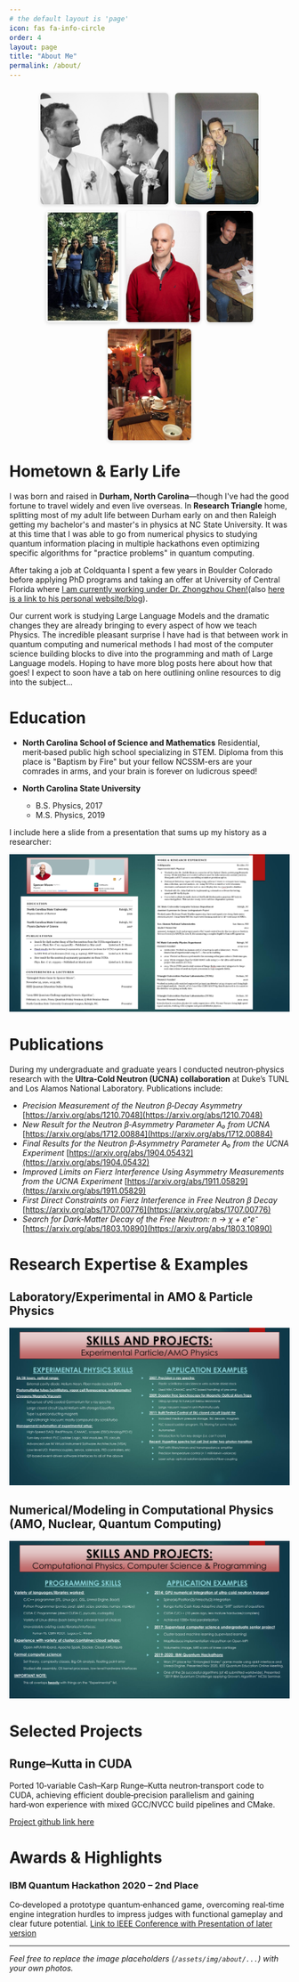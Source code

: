 ```yaml
---
# the default layout is 'page'
icon: fas fa-info-circle
order: 4
layout: page
title: "About Me"
permalink: /about/
---
```


<!-- ===== Styles (leave as-is) ===== -->
<style>
.gallery{display:flex;flex-wrap:wrap;gap:.75rem;justify-content:center;margin:1.5rem 0;}
.gallery img{max-height:200px;height:100%;width:auto;object-fit:contain;border-radius:6px;box-shadow:0 2px 6px rgba(0,0,0,.15);}
</style>

<!-- ===== Replace these five paths ===== -->
<div class="gallery">
  <img src="../assets/img/about/0321_MG_5664-1.jpg" alt="pic1" loading="lazy">
  <img src="../assets/img/about/3627836184426511142.jpeg" alt="pic2" loading="lazy">
  <img src="../assets/img/about/8158374441278797681.jpeg" alt="pic3" loading="lazy">
  <img src="../assets/img/about/13175091418104108592.jpeg" alt="pic4" loading="lazy">
  <img src="../assets/img/about/IMG_0332.jpg" alt="pic5" loading="lazy">
  <img src="../assets/img/about/IMG_1409.jpg" alt="pic5" loading="lazy">
</div>


# Hometown & Early Life

<!--- ![Photo of Durham skyline](../assets/img/about/durham.jpg) -->

I was born and raised in **Durham, North Carolina**—though I've had the good fortune to travel widely and even live overseas. In **Research Triangle** home, splitting most of my adult life between Durham early on and then Raleigh getting my bachelor's and master's in physics at NC State University. It was at this time that I was able to go from numerical physics to studying quantum information placing in multiple hackathons even optimizing specific algorithms for "practice problems" in quantum computing.

After taking a job at Coldquanta I spent a few years in Boulder Colorado before applying PhD programs and taking an offer at University of Central Florida where [I am currently working under Dr. Zhongzhou Chen!](https://sciences.ucf.edu/physics/person/zhongzhou-chen/)(also [here is a link to his personal website/blog](https://zhongzhou.github.io/the-learning-plumber/)). 

Our current work is studying Large Language Models and the dramatic changes they are already bringing to every aspect of how we teach Physics. The incredible pleasant surprise I have had is that between work in quantum computing and numerical methods I had most of the computer science building blocks to dive into the programming and math of Large Language models. Hoping to have more blog posts here about how that goes! I expect to soon have a tab on here outlining online resources to dig into the subject...

# Education

<!--- ![NCSSM campus](/assets/img/about/ncssm.jpg) -->

* **North Carolina School of Science and Mathematics**  Residential, merit‑based public high school specializing in STEM. Diploma from this place is "Baptism by Fire" but your fellow NCSSM-ers are your comrades in arms, and your brain is forever on ludicrous speed!
* **North Carolina State University**

  * B.S. Physics, 2017
  * M.S. Physics, 2019

I include here a slide from a presentation that sums up my history as a researcher:

![Background](/assets/img/about/about-numerical-integration-presentation-3.png)

# Publications

<!--- ![Los Alamos Neutron Science Center](/assets/img/about/lansce.jpg) -->

During my undergraduate and graduate years I conducted neutron‑physics research with the **Ultra‑Cold Neutron (UCNA) collaboration** at Duke’s TUNL and Los Alamos National Laboratory. Publications include:

* *Precision Measurement of the Neutron β‑Decay Asymmetry*
  [https://arxiv.org/abs/1210.7048](https://arxiv.org/abs/1210.7048)
* *New Result for the Neutron β‑Asymmetry Parameter A₀ from UCNA*
  [https://arxiv.org/abs/1712.00884](https://arxiv.org/abs/1712.00884)
* *Final Results for the Neutron β‑Asymmetry Parameter A₀ from the UCNA Experiment*
  [https://arxiv.org/abs/1904.05432](https://arxiv.org/abs/1904.05432)
* *Improved Limits on Fierz Interference Using Asymmetry Measurements from the UCNA Experiment*
  [https://arxiv.org/abs/1911.05829](https://arxiv.org/abs/1911.05829)
* *First Direct Constraints on Fierz Interference in Free Neutron β Decay*
  [https://arxiv.org/abs/1707.00776](https://arxiv.org/abs/1707.00776)
* *Search for Dark‑Matter Decay of the Free Neutron: n → χ + e⁺e⁻*
  [https://arxiv.org/abs/1803.10890](https://arxiv.org/abs/1803.10890)

# Research Expertise & Examples

## Laboratory/Experimental in AMO & Particle Physics

![Laboratory/Experimental Physics](/assets/img/about/about-numerical-integration-presentation-4.png)

## Numerical/Modeling in Computational Physics (AMO, Nuclear, Quantum Computing)

![Computational/Numerical Physics ](/assets/img/about/about-numerical-integration-presentation-5.png)

# Selected Projects

<!--- ![GPU computation visual](/assets/img/about/cuda.jpg) -->

## Runge–Kutta in CUDA

Ported 10‑variable Cash–Karp Runge–Kutta neutron‑transport code to CUDA, achieving efficient double‑precision parallelism and gaining hard‑won experience with mixed GCC/NVCC build pipelines and CMake.

[Project github link here](https://github.com/NCSUNuclearPhysics/CUDA_UCN_SPIN)
# Awards & Highlights


<!--- ![IBM Q Hackathon](/assets/img/about/ibm_q.jpg) -->
### IBM Quantum Hackathon 2020 – **2nd Place**

Co‑developed a prototype quantum‑enhanced game, overcoming real‑time engine integration hurdles to impress judges with functional gameplay and clear future potential.
[Link to IEEE Conference with Presentation of later version](https://ed.quantum.ieee.org/2020/11/) 



---

*Feel free to replace the image placeholders (`/assets/img/about/...`) with your own photos.*
